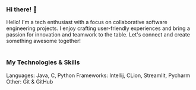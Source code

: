 ### Hi there! 👋

Hello! I'm a tech enthusiast with a focus on collaborative software engineering projects. I enjoy crafting user-friendly experiences and bring a passion for innovation and teamwork to the table. Let's connect and create something awesome together!
<br> <br>

### My Technologies & Skills

Languages: Java, C, Python
Frameworks: Intellij, CLion, Streamlit, Pycharm
Other: Git & GitHub

